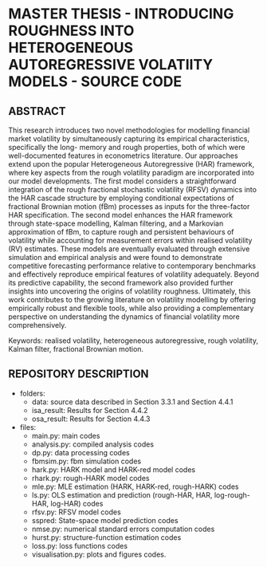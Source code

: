 # MASTER THESIS - INTRODUCING ROUGHNESS INTO HETEROGENEOUS AUTOREGRESSIVE VOLATIITY MODELS - SOURCE CODE

## ABSTRACT
This research introduces two novel methodologies for modelling financial market volatility by simultaneously capturing its empirical characteristics, specifically the long- memory and rough properties, both of which were well-documented features in econometrics literature. Our approaches extend upon the popular Heterogeneous Autoregressive (HAR) framework, where key aspects from the rough volatility paradigm are incorporated into our model developments. The first model considers a straightforward integration of the rough fractional stochastic volatility (RFSV) dynamics into the HAR cascade structure by employing conditional expectations of fractional Brownian motion (fBm) processes as inputs for the three-factor HAR specification. The second model enhances the HAR framework through state-space modelling, Kalman filtering, and a Markovian approximation of fBm, to capture rough and persistent behaviours of volatility while accounting for measurement errors within realised volatility (RV) estimates. These models are eventually evaluated through extensive simulation and empirical analysis and were found to demonstrate competitive forecasting performance relative to contemporary benchmarks and effectively reproduce empirical features of volatility adequately. Beyond its predictive capability, the second framework also provided further insights into uncovering the origins of volatility roughness. Ultimately, this work contributes to the growing literature on volatility modelling by offering empirically robust and flexible tools, while also providing a complementary perspective on understanding the dynamics of financial volatility more comprehensively.

Keywords: realised volatility, heterogeneous autoregressive, rough volatility, Kalman filter, fractional Brownian motion.

## REPOSITORY DESCRIPTION
- folders:
  - data: source data described in Section 3.3.1 and Section 4.4.1
  - isa_result: Results for Section 4.4.2
  - osa_result: Results for Section 4.4.3
- files:
  - main.py: main codes
  - analysis.py: compiled analysis codes
  - dp.py: data processing codes
  - fbmsim.py: fbm simulation codes
  - hark.py: HARK model and HARK-red model codes
  - rhark.py: rough-HARK model codes
  - mle.py: MLE estimation (HARK, HARK-red, rough-HARK) codes
  - ls.py: OLS estimation and prediction (rough-HAR, HAR, log-rough-HAR, log-HAR) codes
  - rfsv.py: RFSV model codes
  - sspred: State-space model prediction codes
  - nmse.py: numerical standard errors computation codes
  - hurst.py: structure-function estimation codes
  - loss.py: loss functions codes
  - visualisation.py: plots and figures codes.
